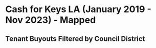 # Cash for Keys LA (January 2019 - Nov 2023) - Mapped

## Tenant Buyouts Filtered by Council District
